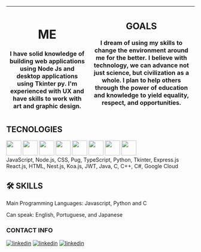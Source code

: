 |<h1>ME</h1> I have solid knowledge of building web applications using Node Js and desktop applications using Tkinter py. I'm experienced with UX and have skills to work with art and graphic design.| <h2>GOALS</h2> <p> I dream of using my skills to change the environment around me for the better. I believe with technology, we can advance not just science, but civilization as a whole. I plan to help others through the power of education and knowledge to yield equality, respect, and opportunities.</p>|
|--|--|
<h2>TECNOLOGIES</h2>
<div style="diplay: inline-block; column-gap: 30px">
 <img src=https://user-images.githubusercontent.com/119072440/220212033-21a418b7-3420-4b90-a285-6e392bb10692.png style="width: 40px"></img>
 <img src=https://user-images.githubusercontent.com/119072440/220212073-c71ecdd0-e955-421d-acd2-96a1ca67c443.png style="width: 40px"></img>
 <img src=https://user-images.githubusercontent.com/119072440/220212103-35bc1223-465f-45ae-81a6-00fcb26c6ec1.png style="width: 40px"></img>
 <img src=https://user-images.githubusercontent.com/119072440/220212242-6aa56888-d8c6-40f6-98a6-d5fbbd1dd2ce.png style="width: 40px"></img>
 <img src=https://user-images.githubusercontent.com/119072440/220212604-843f55aa-0868-435a-95b5-d94402eaf380.png style="width: 40px"></img>
 <img src=https://user-images.githubusercontent.com/119072440/220212748-d02ad4a1-3e4a-4d56-9dd7-ec2ec0762bbc.png style="width: 40px"></img>
 <img src=https://user-images.githubusercontent.com/119072440/220212887-3ef6174a-13ba-4159-88e3-4202b108c305.png style="width: 40px"></img>
 <img src=https://user-images.githubusercontent.com/119072440/220378401-a22f0bb7-366f-4168-8644-20219f688466.png style="width: 40px"></img>
</div>
JavaScript, Node.js, CSS, Pug, TypeScript, Python, Tkinter, Express.js
React.js, HTML, Nest.js, Koa.js, JWT, Java, C, C++, C#, Google Cloud

<h2>🛠 SKILLS</h2>
<p>Main Programming Languages: Javascript, Python and C<p>
<p>Can speak: English, Portuguese, and Japanese<p>
 
### CONTACT INFO
[![linkedin](https://img.shields.io/badge/linkedin-0A66C2?style=for-the-badge&logo=linkedin&logoColor=white)](https://www.linkedin.com/in/arthuralmeidadev)
[![linkedin](https://img.shields.io/badge/Email-208f9f?style=for-the-badge&logo=gmail&logoColor=white)](arthuralmeida.office.dev@gmail.com)
[![linkedin](https://img.shields.io/badge/Instagram-9a12cf?style=for-the-badge&logo=Instagram&logoColor=white)](https://www.instagram.com/abraao.arthur01)
